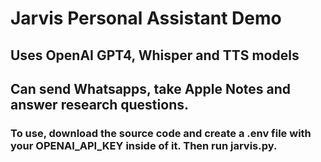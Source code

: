 # Jarvis Personal Assistant Demo
## Uses OpenAI GPT4, Whisper and TTS models
## Can send Whatsapps, take Apple Notes and answer research questions.
### To use, download the source code and create a .env file with your OPENAI_API_KEY inside of it. Then run jarvis.py.
